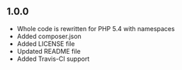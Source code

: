 1.0.0
-----

* Whole code is rewritten for PHP 5.4 with namespaces
* Added composer.json
* Added LICENSE file
* Updated README file
* Added Travis-CI support
